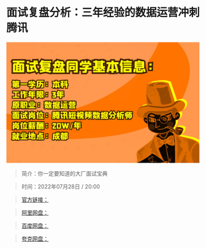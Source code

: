 # 面试复盘分析：三年经验的数据运营冲刺腾讯

![img](../../assets/ac77ef4464604aa3b2f7f2c920ffe059.png)

> 简介：你一定要知道的大厂面试宝典

> 时间：2022年07月28日 / 20:00

> [官方链接：]()

> [阿里网盘：]()

> [百度网盘：]()

> [夸克网盘：]()
